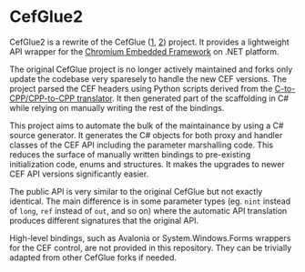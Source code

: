 # CefGlue2

CefGlue2 is a rewrite of the CefGlue ([1](https://gitlab.com/xiliumhq/chromiumembedded/cefglue), [2](https://github.com/OutSystems/CefGlue)) project. It provides a lightweight API wrapper for the [Chromium Embedded Framework](https://github.com/chromiumembedded/cef/) on .NET platform.

The original CefGlue project is no longer actively maintained and forks only update the codebase very sparesely to handle the new CEF versions. The project parsed the CEF headers using Python scripts derived from the [C-to-CPP/CPP-to-CPP translator](https://github.com/chromiumembedded/cef/blob/master/tools/translator.README.txt). It then generated part of the scaffolding in C# while relying on manually writing the rest of the bindings.

This project aims to automate the bulk of the maintainance by using a C# source generator. It generates the C# objects for both proxy and handler classes of the CEF API including the parameter marshalling code. This reduces the surface of manually written bindings to pre-existing initialization code, enums and structures. It makes the upgrades to newer CEF API versions significantly easier.

The public API is very similar to the original CefGlue but not exactly identical. The main difference is in some parameter types (eg. `nint` instead of `long`, `ref` instead of `out`, and so on) where the automatic API translation produces different signatures that the original API.

High-level bindings, such as Avalonia or System.Windows.Forms wrappers for the CEF control, are not provided in this repository. They can be trivially adapted from other CefGlue forks if needed.
